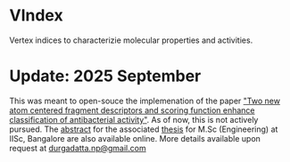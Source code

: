 VIndex
======

Vertex indices to characterizie molecular properties and activities.

Update: 2025 September
=====================
This was meant to open-souce the implemenation of the paper ["Two new atom centered fragment descriptors and scoring function enhance classification of antibacterial activity"](https://link.springer.com/article/10.1007/s00894-014-2164-1). As of now, this is not actively pursued. The [abstract](https://etd.iisc.ac.in/static/etd/abstracts/3702/G26315-Abs.pdf) for the associated [thesis](https://etd.iisc.ac.in/handle/2005/2850) for M.Sc (Engineering) at IISc, Bangalore are also available online. More details available upon request at <durgadatta.np@gmail.com>
